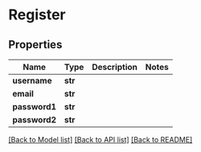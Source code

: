 # Register


## Properties
Name | Type | Description | Notes
------------ | ------------- | ------------- | -------------
**username** | **str** |  | 
**email** | **str** |  | 
**password1** | **str** |  | 
**password2** | **str** |  | 

[[Back to Model list]](../README.md#documentation-for-models) [[Back to API list]](../README.md#documentation-for-api-endpoints) [[Back to README]](../README.md)


